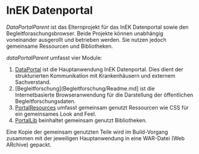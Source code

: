 # InEK Datenportal

_DataPortalParent_ ist das Elternprojekt für das InEK Datenportal sowie den Begleitforaschungsbrowser. 
Beide Projekte können unabhängig voneinander ausgerollt und betrieben werden.
Sie nutzen jedoch gemeinsame Ressourcen und Bibliotheken.

_dataPortalParent_ umfasst vier Module:

1. [DataPortal](DataPortal/src/site/markdown/DataPortal.md) ist die Hauptanwendung InEK Datenportal. Dies dient der strukturierten Kommunikation mit Krankenhäusern und externem Sachverstand.
2. [Begleitforschung](Begleitforschung/Readme.md] ist die Internetbasierte Browseranwendung für die Darstellung der öffentlichen Begleitforschungsdaten.
3. [PortalResources](PortalResources/Readme.md) umfasst gemeinsam genutzt Ressourcen wie CSS für ein gemeinsames Look and Feel.
4. [PortalLib](PortalLib/Readme.md) beinhaltet gemeinsam genutzt Bibliotheken.

Eine Kopie der gemeinsam genutzten Teile wird im Build-Vorgang zusammen mit der jeweiligen Hauptanwendung in eine WAR-Datei (Web ARchive) gepackt.




